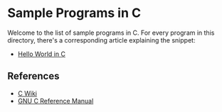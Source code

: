 # Sample Programs in C

Welcome to the list of sample programs in C. For every program in this
directory, there's a corresponding article explaining the snippet:

- [Hello World in C](https://therenegadecoder.com/code/hello-world-in-c/)

## References

- [C Wiki](https://en.wikipedia.org/wiki/C_(programming_language))
- [GNU C Reference Manual](https://www.gnu.org/software/gnu-c-manual/)
